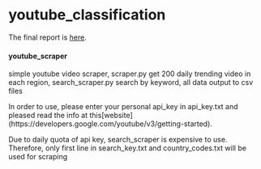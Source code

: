 # youtube_classification

The final report is [here](./Report.pdf).

#### youtube_scraper

<p>simple youtube video scraper, scraper.py get 200 daily trending video in each region, search_scraper.py search by keyword, all data output to csv files</p>

<p>In order to use, please enter your personal api_key in api_key.txt and pleased read the info at this[website](https://developers.google.com/youtube/v3/getting-started).</p>

<p>Due to daily quota of api key, search_scraper is expensive to use. Therefore, only first line in search_key.txt and country_codes.txt will be used for scraping</p>